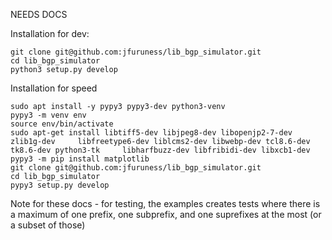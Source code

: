 NEEDS DOCS

Installation for dev:
```
git clone git@github.com:jfuruness/lib_bgp_simulator.git
cd lib_bgp_simulator
python3 setup.py develop
```

Installation for speed
```
sudo apt install -y pypy3 pypy3-dev python3-venv
pypy3 -m venv env
source env/bin/activate
sudo apt-get install libtiff5-dev libjpeg8-dev libopenjp2-7-dev zlib1g-dev     libfreetype6-dev liblcms2-dev libwebp-dev tcl8.6-dev tk8.6-dev python3-tk     libharfbuzz-dev libfribidi-dev libxcb1-dev
pypy3 -m pip install matplotlib
git clone git@github.com:jfuruness/lib_bgp_simulator.git
cd lib_bgp_simulator
pypy3 setup.py develop
```


Note for these docs - for testing, the examples creates tests where there is a maximum of one prefix, one subprefix, and one suprefixes at the most (or a subset of those)
